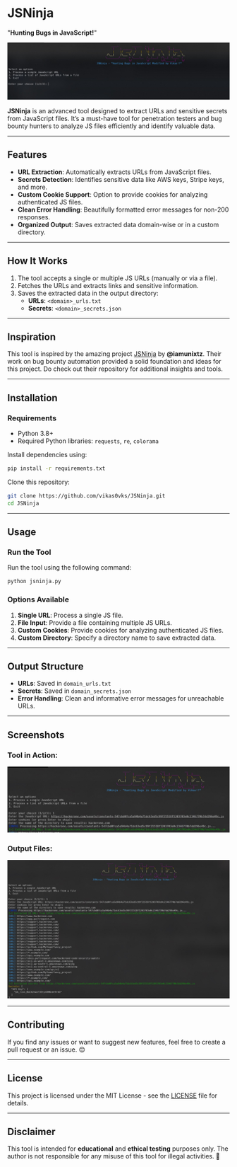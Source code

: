 # **JSNinja**  
"**Hunting Bugs in JavaScript!**"  

![JSNinja Banner](https://github.com/vikas0vks/JSNinja/blob/main/assets/jsninja_banner.jpg)

**JSNinja** is an advanced tool designed to extract URLs and sensitive secrets from JavaScript files. It’s a must-have tool for penetration testers and bug bounty hunters to analyze JS files efficiently and identify valuable data.  

---

## **Features**  
- **URL Extraction**: Automatically extracts URLs from JavaScript files.  
- **Secrets Detection**: Identifies sensitive data like AWS keys, Stripe keys, and more.  
- **Custom Cookie Support**: Option to provide cookies for analyzing authenticated JS files.  
- **Clean Error Handling**: Beautifully formatted error messages for non-200 responses.  
- **Organized Output**: Saves extracted data domain-wise or in a custom directory.  

---

## **How It Works**  
1. The tool accepts a single or multiple JS URLs (manually or via a file).  
2. Fetches the URLs and extracts links and sensitive information.  
3. Saves the extracted data in the output directory:  
   - **URLs**: `<domain>_urls.txt`  
   - **Secrets**: `<domain>_secrets.json`  

---

## **Inspiration**  
This tool is inspired by the amazing project [JSNinja](https://github.com/iamunixtz/JSNinja) by **@iamunixtz**. Their work on bug bounty automation provided a solid foundation and ideas for this project. Do check out their repository for additional insights and tools.  

---

## **Installation**  

### **Requirements**  
- Python 3.8+  
- Required Python libraries: `requests`, `re`, `colorama`  

Install dependencies using:  
```bash
pip install -r requirements.txt
```

Clone this repository:  
```bash
git clone https://github.com/vikas0vks/JSNinja.git
cd JSNinja
```

---

## **Usage**  

### **Run the Tool**  
Run the tool using the following command:  
```bash
python jsninja.py
```

### **Options Available**  
1. **Single URL**: Process a single JS file.  
2. **File Input**: Provide a file containing multiple JS URLs.  
3. **Custom Cookies**: Provide cookies for analyzing authenticated JS files.  
4. **Custom Directory**: Specify a directory name to save extracted data.  

---

## **Output Structure**  
- **URLs**: Saved in `domain_urls.txt`  
- **Secrets**: Saved in `domain_secrets.json`  
- **Error Handling**: Clean and informative error messages for unreachable URLs.  

---

## **Screenshots**  
### Tool in Action:  
![Tool Running Screenshot](https://github.com/vikas0vks/JSNinja/blob/main/assets/running%20jsninja.jpg)

### Output Files:  
![Output Files Screenshot](https://github.com/vikas0vks/JSNinja/blob/main/assets/output_jsninja.jpg)

---

## **Contributing**  
If you find any issues or want to suggest new features, feel free to create a pull request or an issue. 😊  

---

## **License**  
This project is licensed under the MIT License - see the [LICENSE](LICENSE) file for details.

---

## **Disclaimer**  
This tool is intended for **educational** and **ethical testing** purposes only. The author is not responsible for any misuse of this tool for illegal activities. 🙏  

